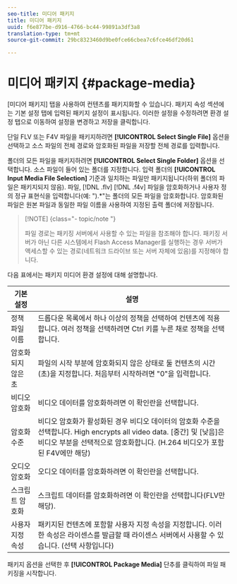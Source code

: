 ```yaml
---
seo-title: 미디어 패키지
title: 미디어 패키지
uuid: f6e877be-d916-4766-bc44-99891a3df3a8
translation-type: tm+mt
source-git-commit: 29bc8323460d9be0fce66cbea7c6fce46df20d61

---
```



# 미디어 패키지 {#package-media}

[미디어 패키지] 탭을 사용하여 컨텐츠를 패키지화할 수 있습니다. 패키지 속성 섹션에는 기본 설정 탭에 입력된 패키지 설정이 표시됩니다. 이러한 설정을 수정하려면 환경 설정 탭으로 이동하여 설정을 변경하고 저장을 클릭합니다.

단일 FLV 또는 F4V 파일을 패키지하려면 **[!UICONTROL Select Single File]** 옵션을 선택하고 소스 파일의 전체 경로와 암호화된 파일을 저장할 전체 경로를 입력합니다.

폴더의 모든 파일을 패키지하려면 **[!UICONTROL Select Single Folder]** 옵션을 선택합니다. 소스 파일이 들어 있는 폴더를 지정합니다. 입력 폴더의 **[!UICONTROL Input Media File Selection]** 기준과 일치하는 파일만 패키지됩니다(하위 폴더의 파일은 패키지되지 않음). 파일, [!DNL .flv] [!DNL .f4v] 파일을 암호화하거나 사용자 정의 정규 표현식을 입력합니다(예: &quot;).*&quot;는 폴더의 모든 파일을 암호화합니다. 암호화된 파일은 원본 파일과 동일한 파일 이름을 사용하여 지정된 출력 폴더에 저장됩니다.

>[!NOTE] {class=&quot;- topic/note &quot;}
>
>파일 경로는 패키징 서버에서 사용할 수 있는 파일을 참조해야 합니다. 패키징 서버가 아닌 다른 시스템에서 Flash Access Manager를 실행하는 경우 서버가 액세스할 수 있는 경로(네트워크 드라이브 또는 서버 자체에 있음)를 지정해야 합니다.

다음 표에서는 패키지 미디어 환경 설정에 대해 설명합니다.

| 기본 설정 | 설명 |
|---|---|
| 정책 파일 이름 | 드롭다운 목록에서 하나 이상의 정책을 선택하여 컨텐츠에 적용합니다. 여러 정책을 선택하려면 Ctrl 키를 누른 채로 정책을 선택합니다. |
| 암호화되지 않은 초 | 파일의 시작 부분에 암호화되지 않은 상태로 둘 컨텐츠의 시간(초)을 지정합니다. 처음부터 시작하려면 &quot;0&quot;을 입력합니다. |
| 비디오 암호화 | 비디오 데이터를 암호화하려면 이 확인란을 선택합니다. |
| 암호화 수준 | 비디오 암호화가 활성화된 경우 비디오 데이터의 암호화 수준을 선택합니다. High encrypts all video data. [중간] 및 [낮음]은 비디오 부분을 선택적으로 암호화합니다. (H.264 비디오가 포함된 F4V에만 해당) |
| 오디오 암호화 | 오디오 데이터를 암호화하려면 이 확인란을 선택합니다. |
| 스크립트 암호화 | 스크립트 데이터를 암호화하려면 이 확인란을 선택합니다(FLV만 해당). |
| 사용자 지정 속성 | 패키지된 컨텐츠에 포함할 사용자 지정 속성을 지정합니다. 이러한 속성은 라이센스를 발급할 때 라이센스 서버에서 사용할 수 있습니다. (선택 사항입니다) |

패키지 옵션을 선택한 후 **[!UICONTROL Package Media]** 단추를 클릭하여 파일 패키징을 시작합니다.
